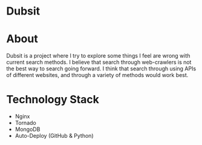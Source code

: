 Dubsit
======

About 
=====

Dubsit is a project where I try to explore some things I feel are wrong with current search methods. I believe that search through web-crawlers is not the best way to search going forward. I think that search through using APIs of different websites, and through a variety of methods would work best.

Technology Stack
=====

- Nginx
- Tornado
- MongoDB
- Auto-Deploy (GitHub & Python)
